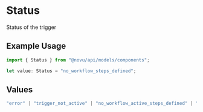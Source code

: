 # Status

Status of the trigger

## Example Usage

```typescript
import { Status } from "@novu/api/models/components";

let value: Status = "no_workflow_steps_defined";
```

## Values

```typescript
"error" | "trigger_not_active" | "no_workflow_active_steps_defined" | "no_workflow_steps_defined" | "processed" | "no_tenant_found" | "invalid_recipients"
```